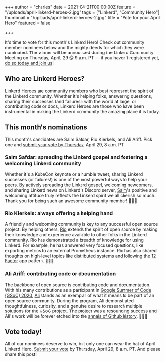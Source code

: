 +++
author = "charles"
date = 2021-04-21T00:00:00Z
feature = "/uploads/april-linkerd-heroes-2.jpg"
tags = ["Linkerd", "Community Hero"]
thumbnail = "/uploads/april-linkerd-heroes-2.jpg"
title = "Vote for your April Hero"
featured = false

+++

It's time to vote for this month's Linkerd Hero! Check out community member nominees below and the mighty deeds for which they were nominated. The winner will be announced during the Linkerd Community Meeting on Thursday, April, 29 @ 9 a.m. PT — if you haven't registered yet, [do so today and join us](https://community.cncf.io/events/details/cncf-linkerd-community-presents-april-linkerd-online-community-meetup/)!

## Who are Linkerd Heroes?

Linkerd Heroes are community members who best represent the spirit of the Linkerd community. Whether it's helping folks, answering questions, sharing their successes (and failures!) with the world at large, or contributing code or docs, Linkerd Heroes are those who have been instrumental in making the Linkerd community the amazing place it is today.

## This month's nominations

This month's candidates are Saim Safdar, Rio Kierkels, and Ali Ariff. Pick one and [submit your vote by Thursday](https://docs.google.com/forms/d/e/1FAIpQLSe7UXChEI73-euTEm_35vpgQb4OqSPFy5R8r4yAwwlFJSAAlQ/viewform?usp=sf_link), April 29, 8 a.m. PT.

### Saim Safdar: spreading the Linkerd gospel and fostering a welcoming Linkerd community

Whether it's a KubeCon keynote or a humble tweet, sharing Linkerd successes (or failures!) is one of the most powerful ways to help your peers. By actively spreading the Linkerd gospel, welcoming newcomers, and sharing Linkerd news on Linkerd's Discord server, [Saim](https://github.com/Saim-Safdar)'s positive and welcoming attitude truly reflects the Linkerd spirit we all cherish so much. Thank you for being such an awesome community member! 👏👏👏

### Rio Kierkels: always offering a helping hand

A friendly and welcoming community is key to any successful open source project. By helping others, [Rio](https://www.linkedin.com/in/rio-kierkels-70a67b26/) extends the spirit of open source by making their knowledge and experience available to other folks in the Linkerd community. Rio has demonstrated a breadth of knowledge for using Linkerd. For example, he has answered very focused questions, like exporting metrics to an external Prometheus instance. Rio has also shared thoughts on high-level topics like distributed systems and following the [12 Factor](https://12factor.net/) app pattern. 👏👏👏

### Ali Ariff: contributing code or documentation

The backbone of open source is contributing code and documentation. With his many contributions as a participant in [Google Summer of Code (GSoC) 2020](https://github.com/linkerd/gsoc/blob/master/rfc/2020/arm-support/aliariff.md), [Ali](https://github.com/aliariff) stands as an exemplar of what it means to be part of an open source community. During the program, Ali demonstrated thoughtfulness, curiosity, and a genuine desire to research multiple solutions for the GSoC project. The project was a resounding success and Ali's work will be forever etched into the [annals of Github history](https://github.com/linkerd/linkerd2/pulls?q=is%3Apr+author%3Aaliariff). 👏👏👏

## Vote today!

All of our nominees deserve to win, but only one can wear the hat of April Linkerd Hero. [Submit your vote](https://docs.google.com/forms/d/e/1FAIpQLSe7UXChEI73-euTEm_35vpgQb4OqSPFy5R8r4yAwwlFJSAAlQ/viewform?usp=sf_link) by Thursday, April 29, 8 a.m. PT. And please share this post!
